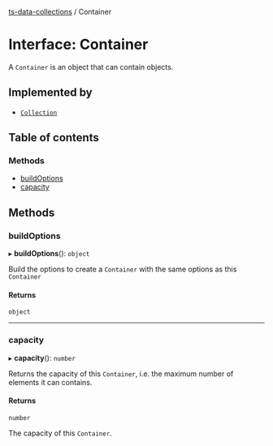 [ts-data-collections](../README.md) / Container

# Interface: Container

A `Container` is an object that can contain objects.

## Implemented by

- [`Collection`](../classes/Collection.md)

## Table of contents

### Methods

- [buildOptions](Container.md#buildoptions)
- [capacity](Container.md#capacity)

## Methods

### buildOptions

▸ **buildOptions**(): `object`

Build the options to create a `Container` with the same options as this `Container`

#### Returns

`object`

---

### capacity

▸ **capacity**(): `number`

Returns the capacity of this `Container`, i.e. the maximum
number of elements it can contains.

#### Returns

`number`

The capacity of this `Container`.
